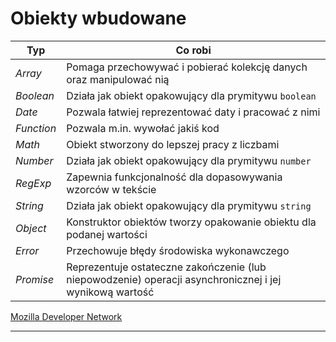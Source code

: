 # Obiekty wbudowane

<!-- markdownlint-disable MD013 -->
| Typ      | Co robi    |
|----------|------------|
| *Array*    | Pomaga przechowywać i pobierać kolekcję danych oraz manipulować nią|
| *Boolean*  | Działa jak obiekt opakowujący dla prymitywu `boolean`|
| *Date*     | Pozwala łatwiej reprezentować daty i pracować z nimi|
| *Function* | Pozwala m.in. wywołać jakiś kod|
| *Math*     | Obiekt stworzony do lepszej pracy z liczbami|
| *Number*   | Działa jak obiekt opakowujący dla prymitywu `number`|
| *RegExp*   | Zapewnia funkcjonalność dla dopasowywania wzorców w tekście|
| *String*   | Działa jak obiekt opakowujący dla prymitywu `string`|
| *Object*   | Konstruktor obiektów tworzy opakowanie obiektu dla podanej wartości|
| *Error*    | Przechowuje błędy środowiska wykonawczego|
| *Promise*  | Reprezentuje ostateczne zakończenie (lub niepowodzenie) operacji asynchronicznej i jej wynikową wartość|

[Mozilla Developer Network](https://developer.mozilla.org/en-US/docs/Web/JavaScript/Reference/Global_Objects)

---
